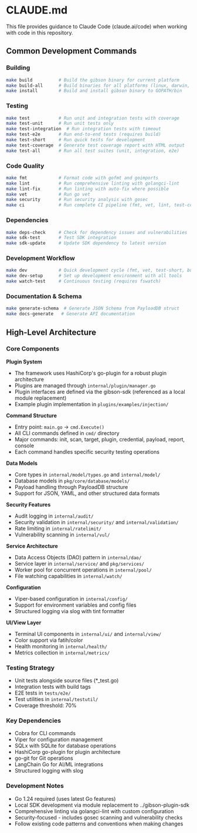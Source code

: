 # CLAUDE.md

This file provides guidance to Claude Code (claude.ai/code) when working with code in this repository.

## Common Development Commands

### Building
```bash
make build          # Build the gibson binary for current platform
make build-all      # Build binaries for all platforms (linux, darwin, windows)
make install        # Build and install gibson binary to GOPATH/bin
```

### Testing
```bash
make test           # Run unit and integration tests with coverage
make test-unit      # Run unit tests only
make test-integration  # Run integration tests with timeout
make test-e2e       # Run end-to-end tests (requires build)
make test-short     # Run quick tests for development
make test-coverage  # Generate test coverage report with HTML output
make test-all       # Run all test suites (unit, integration, e2e)
```

### Code Quality
```bash
make fmt            # Format code with gofmt and goimports
make lint           # Run comprehensive linting with golangci-lint
make lint-fix       # Run linting with auto-fix where possible
make vet            # Run go vet
make security       # Run security analysis with gosec
make ci             # Run complete CI pipeline (fmt, vet, lint, test-coverage, security, deps-check)
```

### Dependencies
```bash
make deps-check     # Check for dependency issues and vulnerabilities
make sdk-test       # Test SDK integration
make sdk-update     # Update SDK dependency to latest version
```

### Development Workflow
```bash
make dev            # Quick development cycle (fmt, vet, test-short, build)
make dev-setup      # Set up development environment with all tools
make watch-test     # Continuous testing (requires fswatch)
```

### Documentation & Schema
```bash
make generate-schema  # Generate JSON Schema from PayloadDB struct
make docs-generate   # Generate API documentation
```

## High-Level Architecture

### Core Components

**Plugin System**
- The framework uses HashiCorp's go-plugin for a robust plugin architecture
- Plugins are managed through `internal/plugin/manager.go`
- Plugin interfaces are defined via the gibson-sdk (referenced as a local module replacement)
- Example plugin implementation in `plugins/examples/injection/`

**Command Structure**
- Entry point: `main.go` -> `cmd.Execute()`
- All CLI commands defined in `cmd/` directory
- Major commands: init, scan, target, plugin, credential, payload, report, console
- Each command handles specific security testing operations

**Data Models**
- Core types in `internal/model/types.go` and `internal/model/`
- Database models in `pkg/core/database/models/`
- Payload handling through PayloadDB structure
- Support for JSON, YAML, and other structured data formats

**Security Features**
- Audit logging in `internal/audit/`
- Security validation in `internal/security/` and `internal/validation/`
- Rate limiting in `internal/ratelimit/`
- Vulnerability scanning in `internal/vul/`

**Service Architecture**
- Data Access Objects (DAO) pattern in `internal/dao/`
- Service layer in `internal/service/` and `pkg/services/`
- Worker pool for concurrent operations in `internal/pool/`
- File watching capabilities in `internal/watch/`

**Configuration**
- Viper-based configuration in `internal/config/`
- Support for environment variables and config files
- Structured logging via slog with tint formatter

**UI/View Layer**
- Terminal UI components in `internal/ui/` and `internal/view/`
- Color support via fatih/color
- Health monitoring in `internal/health/`
- Metrics collection in `internal/metrics/`

### Testing Strategy
- Unit tests alongside source files (*_test.go)
- Integration tests with build tags
- E2E tests in `tests/e2e/`
- Test utilities in `internal/testutil/`
- Coverage threshold: 70%

### Key Dependencies
- Cobra for CLI commands
- Viper for configuration management
- SQLx with SQLite for database operations
- HashiCorp go-plugin for plugin architecture
- go-git for Git operations
- LangChain Go for AI/ML integrations
- Structured logging with slog

### Development Notes
- Go 1.24 required (uses latest Go features)
- Local SDK development via module replacement to ../gibson-plugin-sdk
- Comprehensive linting via golangci-lint with custom configuration
- Security-focused - includes gosec scanning and vulnerability checks
- Follow existing code patterns and conventions when making changes